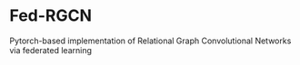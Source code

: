 # Fed-RGCN
Pytorch-based implementation of Relational Graph Convolutional Networks via federated learning
